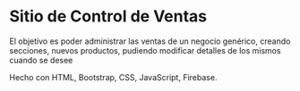 # Sitio de Control de Ventas

El objetivo es poder administrar las ventas de un negocio genérico, creando secciones, nuevos productos, pudiendo modificar detalles de los mismos cuando se desee

Hecho con HTML, Bootstrap, CSS, JavaScript, Firebase.
